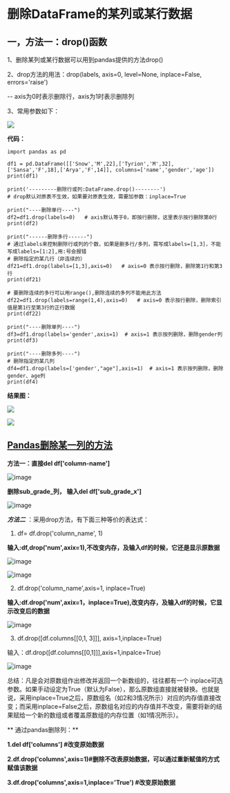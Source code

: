 # **删除DataFrame的某列或某行数据**

## 一，方法一：drop()函数

1、删除某列或某行数据可以用到pandas提供的方法drop()

2、drop方法的用法：drop(labels, axis=0, level=None, inplace=False, errors='raise')

 --  axis为0时表示删除行，axis为1时表示删除列

3、常用参数如下：

![](https://img2018.cnblogs.com/blog/1588501/201901/1588501-20190124203207898-484233341.png)

**代码：**

```
import pandas as pd

df1 = pd.DataFrame([['Snow','M',22],['Tyrion','M',32],['Sansa','F',18],['Arya','F',14]], columns=['name','gender','age'])
print(df1)

print('---------删除行或列:DataFrame.drop()--------')
# drop默认对原表不生效，如果要对原表生效，需要加参数：inplace=True

print("----删除单行----")
df2=df1.drop(labels=0)   # axis默认等于0，即按行删除，这里表示按行删除第0行
print(df2)

print("------删除多行------")
# 通过labels来控制删除行或列的个数，如果是删多行/多列，需写成labels=[1,3]，不能写成labels=[1:2],用:号会报错
# 删除指定的某几行（非连续的）
df21=df1.drop(labels=[1,3],axis=0)   # axis=0 表示按行删除，删除第1行和第3行
print(df21)

# 要删除连续的多行可以用range(),删除连续的多列不能用此方法
df22=df1.drop(labels=range(1,4),axis=0)   # axis=0 表示按行删除，删除索引值是第1行至第3行的正行数据
print(df22)

print("----删除单列----")
df3=df1.drop(labels='gender',axis=1)  # axis=1 表示按列删除，删除gender列
print(df3)

print("----删除多列----")
# 删除指定的某几列
df4=df1.drop(labels=['gender',"age"],axis=1)  # axis=1 表示按列删除，删除gender、age列
print(df4)
```

**结果图：**

![](https://img2018.cnblogs.com/blog/1588501/201901/1588501-20190124203653503-427330918.png)

![](https://img2018.cnblogs.com/blog/1588501/201901/1588501-20190124203716190-49805399.png)

## [Pandas删除某一列的方法](https://hityne.com/519.html)

**方法一：直接del df['column-name']**

![image](https://img.hityne.com/2021/08/04/99256bd807ba6.png)

**删除sub_grade_列， 输入del df['sub_grade_x']**

![image](https://img.hityne.com/2021/08/04/3e79e27eb1581.png)

***方法二*** ：采用drop方法，有下面三种等价的表达式：

1. df= df.drop('column_name', 1)

**输入:df,drop('num',axix=1),不改变内存，及输入df的时候，它还是显示原数据**

![image](https://img.hityne.com/2021/08/04/f35a01c141cad.png)

![image](https://img.hityne.com/2021/08/04/1f670bd5b8692.png)

2. df.drop('column_name',axis=1, inplace=True)

**输入:df.drop('num',axix=1，inplace=True),改变内存，及输入df的时候，它显示改变后的数据**

![image](https://img.hityne.com/2021/08/04/6994ecb357421.png)

3. df.drop([df.columns[[0,1, 3]]], axis=1,inplace=True)

输入：df.drop([df.columns[[0,1]]],axis=1,inpalce=True)

![image](https://img.hityne.com/2021/08/04/fc37ec05dd1b8.png)

总结：凡是会对原数组作出修改并返回一个新数组的，往往都有一个 inplace可选参数。如果手动设定为True（默认为False），那么原数组直接就被替换。也就是说，采用inplace=True之后，原数组名（如2和3情况所示）对应的内存值直接改变；而采用inplace=False之后，原数组名对应的内存值并不改变，需要将新的结果赋给一个新的数组或者覆盖原数组的内存位置（如1情况所示）。

** 通过pandas删除列：**

**1.del df['columns'] #改变原始数据**

**2.df.drop('columns',axis=1)#删除不改表原始数据，可以通过重新赋值的方式赋值该数据**

**3.df.drop('columns',axis=1,inplace='True') #改变原始数据**
